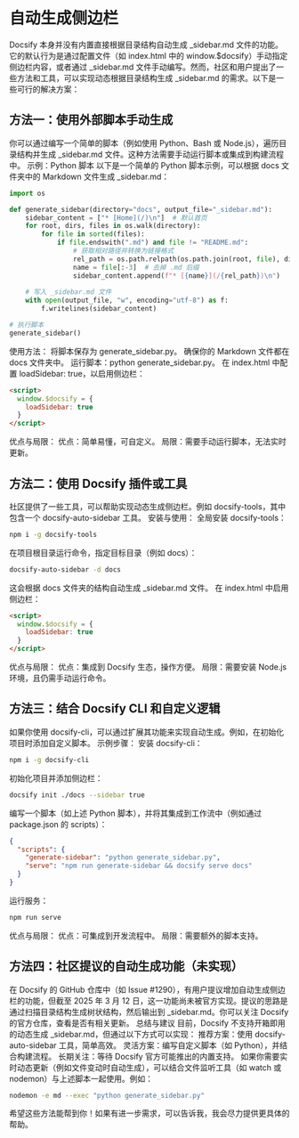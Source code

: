 # 自动生成侧边栏

Docsify 本身并没有内置直接根据目录结构自动生成 _sidebar.md 文件的功能。它的默认行为是通过配置文件（如 index.html 中的 window.$docsify）手动指定侧边栏内容，或者通过 _sidebar.md 文件手动编写。然而，社区和用户提出了一些方法和工具，可以实现动态根据目录结构生成 _sidebar.md 的需求。以下是一些可行的解决方案：

## 方法一：使用外部脚本手动生成

你可以通过编写一个简单的脚本（例如使用 Python、Bash 或 Node.js），遍历目录结构并生成 _sidebar.md 文件。这种方法需要手动运行脚本或集成到构建流程中。
示例：Python 脚本
以下是一个简单的 Python 脚本示例，可以根据 docs 文件夹中的 Markdown 文件生成 _sidebar.md：

```python
import os

def generate_sidebar(directory="docs", output_file="_sidebar.md"):
    sidebar_content = ["* [Home](/)\n"]  # 默认首页
    for root, dirs, files in os.walk(directory):
        for file in sorted(files):
            if file.endswith(".md") and file != "README.md":
                # 获取相对路径并转换为链接格式
                rel_path = os.path.relpath(os.path.join(root, file), directory).replace("\\", "/")
                name = file[:-3]  # 去掉 .md 后缀
                sidebar_content.append(f"* [{name}](/{rel_path})\n")
    
    # 写入 _sidebar.md 文件
    with open(output_file, "w", encoding="utf-8") as f:
        f.writelines(sidebar_content)

# 执行脚本
generate_sidebar()
```

使用方法：
将脚本保存为 generate_sidebar.py。
确保你的 Markdown 文件都在 docs 文件夹中。
运行脚本：python generate_sidebar.py。
在 index.html 中配置 loadSidebar: true，以启用侧边栏：

```html
<script>
  window.$docsify = {
    loadSidebar: true
  }
</script>
```

优点与局限：
优点：简单易懂，可自定义。
局限：需要手动运行脚本，无法实时更新。

## 方法二：使用 Docsify 插件或工具

社区提供了一些工具，可以帮助实现动态生成侧边栏。例如 docsify-tools，其中包含一个 docsify-auto-sidebar 工具。
安装与使用：
全局安装 docsify-tools：

```bash
npm i -g docsify-tools
```

在项目根目录运行命令，指定目标目录（例如 docs）：

```bash
docsify-auto-sidebar -d docs
```

这会根据 docs 文件夹的结构自动生成 _sidebar.md 文件。
在 index.html 中启用侧边栏：

```html
<script>
  window.$docsify = {
    loadSidebar: true
  }
</script>
```

优点与局限：
优点：集成到 Docsify 生态，操作方便。
局限：需要安装 Node.js 环境，且仍需手动运行命令。

## 方法三：结合 Docsify CLI 和自定义逻辑

如果你使用 docsify-cli，可以通过扩展其功能来实现自动生成。例如，在初始化项目时添加自定义脚本。
示例步骤：
安装 docsify-cli：

```bash
npm i -g docsify-cli
```

初始化项目并添加侧边栏：

```bash
docsify init ./docs --sidebar true
```

编写一个脚本（如上述 Python 脚本），并将其集成到工作流中（例如通过 package.json 的 scripts）：

```json
{
  "scripts": {
    "generate-sidebar": "python generate_sidebar.py",
    "serve": "npm run generate-sidebar && docsify serve docs"
  }
}
```

运行服务：

```bash
npm run serve
```

优点与局限：
优点：可集成到开发流程中。
局限：需要额外的脚本支持。

## 方法四：社区提议的自动生成功能（未实现）

在 Docsify 的 GitHub 仓库中（如 Issue #1290），有用户提议增加自动生成侧边栏的功能，但截至 2025 年 3 月 12 日，这一功能尚未被官方实现。提议的思路是通过扫描目录结构生成树状结构，然后输出到 _sidebar.md。你可以关注 Docsify 的官方仓库，查看是否有相关更新。
总结与建议
目前，Docsify 不支持开箱即用的动态生成 _sidebar.md，但通过以下方式可以实现：
推荐方案：使用 docsify-auto-sidebar 工具，简单高效。
灵活方案：编写自定义脚本（如 Python），并结合构建流程。
长期关注：等待 Docsify 官方可能推出的内置支持。
如果你需要实时动态更新（例如文件变动时自动生成），可以结合文件监听工具（如 watch 或 nodemon）与上述脚本一起使用。例如：

```bash
nodemon -e md --exec "python generate_sidebar.py"
```

希望这些方法能帮到你！如果有进一步需求，可以告诉我，我会尽力提供更具体的帮助。
